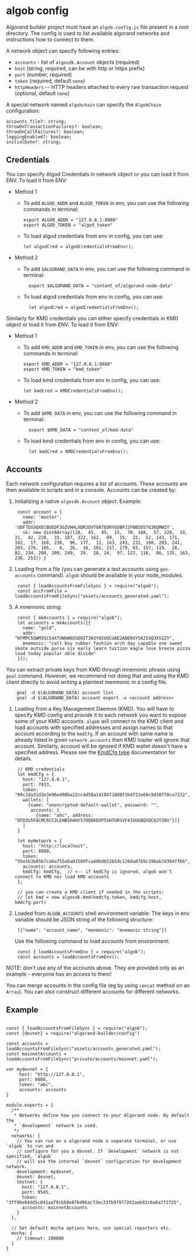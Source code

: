 # algob config

Algorand builder project must have an `algob.config.js` file present in a root directory.
The config is used to list available algorand networks and instructions how to connect to them.

A network object can specify following entries:

+ `accounts` - list of `algosdk.Account` objects (required)
+ `host` (string, required, can be with http or https prefix)
+ `port` (number, required)
+ `token` (required, default `none`)
+ `httpHeaders` -- HTTP headers attached to every raw transaction request (optional, default `none`)

A special network named `algobchain` can specify the `AlgobChain` configuration:

```
accounts_file?: string;
throwOnTransactionFailures?: boolean;
throwOnCallFailures?: boolean;
loggingEnabled?: boolean;
initialDate?: string;
```

## Credentials

You can specify Algod Credentials in network object or you can load it from ENV.
To load it from ENV:

- Method 1

  - To add `ALGOD_ADDR` and `ALGOD_TOKEN` in env, you can use the following commands in terminal: 

        export ALGOD_ADDR = "127.0.0.1:8080"
        export ALGOD_TOKEN = "algod_token"

  - To load algod credentials from env in config, you can use:

        let algodCred = algodCredentialsFromEnv();

- Method 2

  - To add `$ALGORAND_DATA` in env, you can use the following command in terminal: 

          export $ALGORAND_DATA = "content_of/algorand-node-data"

  - To load algod credentials from env in config, you can use:

          let algodCred = algodCredentialsFromEnv();

Similarly for KMD credentials you can either specify credentials in KMD object or load it from ENV.
To load it from ENV:

- Method 1

  - To add `KMD_ADDR` and `KMD_TOKEN` in env, you can use the following commands in terminal: 

        export KMD_ADDR = "127.0.0.1:8080"
        export KMD_TOKEN = "kmd_token"

  - To load kmd credentials from env in config, you can use:

        let kmdCred = KMDCredentialsFromEnv();

- Method 2

  - To add `$KMD_DATA` in env, you can use the following command in terminal: 

          export $KMD_DATA = "content_of/kmd-data"

  - To load kmd credentials from env in config, you can use:

          let kmdCred = KMDCredentialsFromEnv();

## Accounts

Each network configuration requires a list of accounts. These accounts are then available in scripts and in a console. Accounts can be created by:

1. Initializing a native `algosdk.Account` object. Example:

        const account = {
          name: 'master',
          addr: 'UDF7DS5QXECBUEDF3GZVHHLXDRJOVTGR7EORYGDBPJ2FNB5D5T636QMWZY',
          sk: new Uint8Array([28,  45,  45,  15,  70, 188,  57, 228,  18,  21,  42, 228,  33, 187, 222, 162,  89,  15,  22,  52, 143, 171, 182,  17, 168, 238,  96, 177,  12, 163, 243, 231, 160, 203, 241, 203, 176, 185,   4,  26,  16, 101, 217, 179, 83, 157, 119,  28,  82, 234, 204, 209, 249,  29,  28, 24,  97, 122, 116,  86, 135, 163, 236, 253]) }

1. Loading from a file (you can generate a test accounts using `gen-accounts` command). `algob` should be available in your node_modules.

        const { loadAccountsFromFileSync } = require("algob");
        const accFromFile = loadAccountsFromFileSync("assets/accounts_generated.yaml");

1. A mnemonic string:

        const { mkAccounts } = require("algob");
        let accounts = mkAccounts([{
          name: "gold",
          addr: "KFMPC5QWM3SC54X7UWUW6OSDOIT3H3YA5UOCUAE2ABERXYSKZS5Q3X5IZY",
          mnemonic: "call boy rubber fashion arch day capable one sweet skate outside purse six early learn tuition eagle love breeze pizza loud today popular able divide"
        }]);

  You can extract private keys from KMD through mnemonic phrase using `goal` command. However, we recommend not doing that and using the KMD client directly to avoid writing a plaintext menmonic in a config file.

        goal -d $(ALGORAND_DATA) account list
        goal -d $(ALGORAND_DATA) account export -a <account address>

1. Loading from a Key Management Daemon (KMD).
   You will have to specify KMD config and provide it to each network you want to expose some
   of your KMD accounts. `algob` will connect to the KMD client and load accounts with
   specified addresses and assign names to that account according to the `kmdCfg`. If an
   account with same name is already listed in given `network.accounts` then KMD loader will
   ignore that account. Similarly, account will be ignored if KMD wallet doesn't have a
   specified address.
   Please see the [KmdCfg type](https://scale-it.github.io/algorand-builder/interfaces/_types_.kmdcfg.html) documentation for details.

        // KMD credentials
        let kmdCfg = {
          host: "127.0.0.1",
          port: 7833,
          token: "09c2da31d3e3e96ed98ba22cc4d58a14184f1808f2b4f21e66c9d38f70ca7232",
          wallets: [
            {name: "unencrypted-default-wallet", password: "",
             accounts: [
               {name: "abc", address: "DFDZU5FACMC6CC2LEHB5H4HYS7OQDKDXP5SHTURSVF43XUGBQVQCQJYZOU"}]}
          ]
        }

        let myNetwork = {
          host: "http://localhost",
          port: 8080,
          token: "55e1b3b85b7ca6a755a6a01509fca40bdb52b5dc120da07b9c196ab7d364ff66",
          accounts: accounts,
          kmdCfg: kmdCfg,  // <-- if kmdCfg is ignored, algob won't connect to KMD nor load KMD accounts
        };

        // you can create a KMD client if needed in the scripts:
        // let kmd = new algosdk.Kmd(kmdcfg.token, kmdcfg.host, kmdcfg.port)

1. Loaded from `ALGOB_ACCOUNTS` shell environment variable:
    The keys in env variable should be JSON string of the following structure:

        [{"name": "account_name", "menmonic": "mnemonic string"}]

    Use the following command to load accounts from environment:

        const { loadAccountsFromEnv } = require("algob");
        const accounts = loadAccountsFromEnv();


NOTE: don't use any of the accounts above. They are provided only as an example - everyone has an access to them!

You can merge accounts in the config file (eg by using `concat` method on an `Array`).
You can also construct different accounts for different networks.


## Example

```

const { loadAccountsFromFileSync } = require("algob");
const {devnet} = require("algorand-builder/config")

const accounts = loadAccountsFromFileSync("assets/accounts_generated.yaml");
const mainnetAccounts = loadAccountsFromFileSync("private/accounts/mainnet.yaml");

var mydevnet = {
     host: "http://127.0.0.1",
     port: 8080,
     token: "abc",
     accounts: accounts
}

module.exports = {
  /**
   * Networks define how you connect to your Algorand node. By default the
   * `development` network is used.
   */
  networks: {
    // You can run an a algorand node a separate terminal, or use `algob` to run and
    // configure for you a devnet. If `development` network is not specified, `algob`
    // will use the internal `devnet` configuration for development network.
    development: mydevnet,
    devnet: devnet,
    testnet: {
      host: "127.0.0.1",
      port: 9545,
      token: "3ff96e84dd5c041aa79cbb8e876d86ac73ec337b97977261aeb92c6e6a7f2725",
      accounts: mainnetAccounts
    }
  },

  // Set default mocha options here, use special reporters etc.
  mocha: {
    // timeout: 100000
  }
}
```
